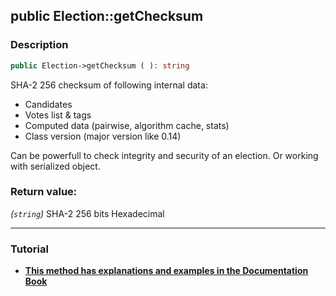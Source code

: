 ## public Election::getChecksum

### Description    

```php
public Election->getChecksum ( ): string
```

SHA-2 256 checksum of following internal data:
* Candidates
* Votes list & tags
* Computed data (pairwise, algorithm cache, stats)
* Class version (major version like 0.14)

Can be powerfull to check integrity and security of an election. Or working with serialized object.
    

### Return value:   

*(```string```)* SHA-2 256 bits Hexadecimal


---------------------------------------

### Tutorial

* **[This method has explanations and examples in the Documentation Book](https://www.condorcet.io#/3.AsPhpLibrary/7.GoFurther/CryptographicChecksum)**    
